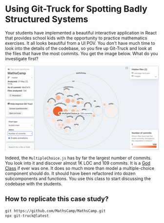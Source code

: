 # Using Git-Truck for Spotting Badly Structured Systems

Your students have implemented a beautiful interactive application in React that provides school kids with the opportunity to practice mathematics exercises. It all looks beautiful from a UI POV. You don't have much time to look into the details of the codebase, so you fire up Git-Truck and look at the files that have the most commits. You get the image below. What do you investigate first? 

![](img/maths-camp.png)

Indeed, the `MultipleChoice.js` has by far the largest number of commits. You look into it and discover almost 1K LOC and 109 commits. It is a [God Class](https://wiki.c2.com/?GodClass) if ever was one. It does so much more than model a multiple-choice component should do. It should have been refactored into dozen subcomponents and functions. You use this class to start discussing the codebase with the students. 


## How to replicate this case study?
```
git https://github.com/MathsCamp/MathsCamp.git
npx git-truck@latest
```
